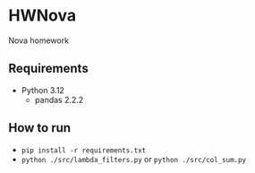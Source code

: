 # HWNova
Nova homework

## Requirements
- Python 3.12
    - pandas 2.2.2

## How to run
- `pip install -r requirements.txt`
- `python ./src/lambda_filters.py` or `python ./src/col_sum.py`

